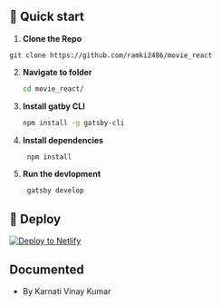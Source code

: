 ## 🚀 Quick start


1.  **Clone the Repo**
```
git clone https://github.com/ramki2486/movie_react
```

2.  **Navigate to folder**

    ```sh
    cd movie_react/
    ```

3.  **Install gatby CLI**

    ```sh
    npm install -g gatsby-cli
    ```

4.  **Install dependencies**

    ```sh
     npm install
    ```

5.  **Run the devlopment**

    ```sh
     gatsby develop
    ```

## 💫 Deploy

[![Deploy to Netlify](https://www.netlify.com/img/deploy/button.svg)](https://app.netlify.com/start/deploy?repository=https://github.com/gatsbyjs/gatsby-starter-default)


## Documented

 - By Karnati Vinay Kumar